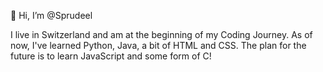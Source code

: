 👋 Hi, I’m @Sprudeel

I live in Switzerland and am at the beginning of my Coding Journey. As of now, I've learned Python, Java, a bit of HTML and CSS. The plan for the future is to learn JavaScript and some form of C!



<!---
Sprudeel/Sprudeel is a ✨ special ✨ repository because its `README.md` (this file) appears on your GitHub profile.
You can click the Preview link to take a look at your changes.
--->
